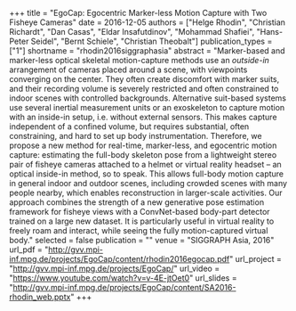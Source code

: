 +++
title = "EgoCap: Egocentric Marker-less Motion Capture with Two Fisheye Cameras"
date = 2016-12-05
authors = ["Helge Rhodin", "Christian Richardt", "Dan Casas", "Eldar Insafutdinov", "Mohammad Shafiei", "Hans-Peter Seidel", "Bernt Schiele", "Christian Theobalt"]
publication_types = ["1"]
shortname = "rhodin2016siggraphasia"
abstract = "Marker-based and marker-less optical skeletal motion-capture methods use an *outside-in* arrangement of cameras placed around a scene, with viewpoints converging on the center. They often create discomfort with marker suits, and their recording volume is severely restricted and often constrained to indoor scenes with controlled backgrounds.  Alternative suit-based systems use  several  inertial measurement units or an exoskeleton to capture motion with an inside-in setup, i.e. without external sensors. This makes capture independent of a confined volume, but requires substantial, often constraining, and hard to set up body instrumentation. Therefore, we propose a new method for real-time, marker-less, and egocentric motion capture: estimating the full-body skeleton pose from a lightweight stereo pair of fisheye cameras attached to a helmet or virtual reality headset – an optical inside-in method, so to speak. This allows full-body motion capture in general indoor and outdoor scenes, including crowded scenes with many people nearby, which enables reconstruction in larger-scale activities. Our approach combines the strength of a new generative pose estimation framework for fisheye views with a ConvNet-based body-part detector trained on a large new dataset. It is particularly useful in virtual reality to freely roam and interact, while seeing the fully motion-captured virtual body."
selected = false
publication = ""
venue = "SIGGRAPH Asia, 2016"
url_pdf = "http://gvv.mpi-inf.mpg.de/projects/EgoCap/content/rhodin2016egocap.pdf"
url_project = "http://gvv.mpi-inf.mpg.de/projects/EgoCap/"
url_video = "https://www.youtube.com/watch?v=v-4E-jtOet0"
url_slides = "http://gvv.mpi-inf.mpg.de/projects/EgoCap/content/SA2016-rhodin_web.pptx"
+++

